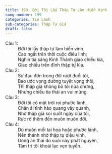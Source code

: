 ```yaml
---
title: 199. Đời Tôi Lấy Thập Tự Làm Hiển Vinh
song-number: 199
categories: Tin Lành
sub-categories: Thập Tự Giá
draft: false
---
```

<dl><dt>Câu 1:</dt><dd data-verse="1">Đời tôi lấy thập tự làm hiển vinh. <br/>Cao ngất trên thời cuộc điêu linh; <br/>Nghìn tia sáng Kinh Thánh giao chiếu kia, <br/>Giao chiếu trên đỉnh thập tự kìa. </dd><dt>Câu 2:</dt><dd data-verse="2">Sự đau đớn trong đời rượt đuổi tôi, <br/>Bao ước vọng dường tuyệt vọng thôi, <br/>Thì thập giá không bỏ tôi nửa chừng, <br/>Nhưng chiếu tia thái an vui mừng. </dd><dt>Câu 3:</dt><dd data-verse="3">Đời tôi có mặt trời rọi phước lành, <br/>Chân ái tình hào quang vây quanh, <br/>Nhờ thập giá soi suốt ngày của tôi, <br/>Rực rỡ thêm đến muôn muôn đời. </dd><dt>Câu 4:</dt><dd data-verse="4">Dù muôn mối tai họa hoặc phước lành, <br/>Nên thánh nhờ thập tự diệu vinh, <br/>Dòng an thái do suối này phát nguyên, <br/>Tâm trí tôi khoái lạc vẹn tuyền. </dd></dl>